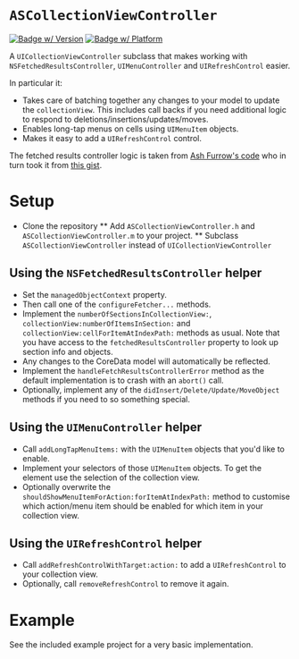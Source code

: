 # `ASCollectionViewController`

[![Badge w/ Version](http://cocoapod-badges.herokuapp.com/v/ASCollectionViewController/badge.png)](http://cocoadocs.org/docsets/ASCollectionViewController)
[![Badge w/ Platform](http://cocoapod-badges.herokuapp.com/p/ASCollectionViewController/badge.png)](http://cocoadocs.org/docsets/ASCollectionViewController)

A `UICollectionViewController` subclass that makes working with `NSFetchedResultsController`, `UIMenuController` and `UIRefreshControl` easier.

In particular it:
* Takes care of batching together any changes to your model to update the `collectionView`. This includes call backs if you need additional logic to respond to deletions/insertions/updates/moves.
* Enables long-tap menus on cells using `UIMenuItem` objects.
* Makes it easy to add a `UIRefreshControl` control.

The fetched results controller logic is taken from [Ash Furrow's code](https://github.com/AshFurrow/UICollectionView-NSFetchedResultsController) who in turn took it from [this gist](https://gist.github.com/4440c1cba83318e276bb).

# Setup

* Clone the repository
** Add `ASCollectionViewController.h` and `ASCollectionViewController.m` to your project.
** Subclass `ASCollectionViewController` instead of `UICollectionViewController`

## Using the `NSFetchedResultsController` helper

* Set the `managedObjectContext` property.
* Then call one of the `configureFetcher...` methods.
* Implement the `numberOfSectionsInCollectionView:`, `collectionView:numberOfItemsInSection:` and `collectionView:cellForItemAtIndexPath:` methods as usual. Note that you have access to the `fetchedResultsController` property to look up section info and objects.
* Any changes to the CoreData model will automatically be reflected.
* Implement the `handleFetchResultsControllerError` method as the default implementation is to crash with an `abort()` call.
* Optionally, implement any of the `didInsert/Delete/Update/MoveObject` methods if you need to so something special.

## Using the `UIMenuController` helper

* Call `addLongTapMenuItems:` with the `UIMenuItem` objects that you'd like to enable.
* Implement your selectors of those `UIMenuItem` objects. To get the element use the selection of the collection view.
* Optionally overwrite the `shouldShowMenuItemForAction:forItemAtIndexPath:` method to customise which
  action/menu item should be enabled for which item in your collection view.

## Using the `UIRefreshControl` helper

* Call `addRefreshControlWithTarget:action:` to add a `UIRefreshControl` to your collection view.
* Optionally, call `removeRefreshControl` to remove it again.

# Example

See the included example project for a very basic implementation.
